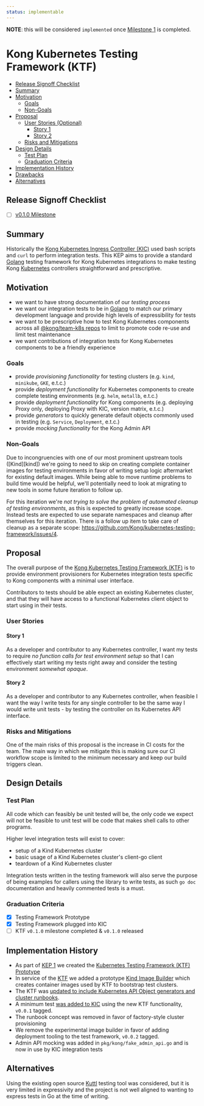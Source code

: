 ```yaml
---
status: implementable
---
```


**NOTE**: this will be considered `implemented` once [Milestone 1][m1] is completed.

[m1]:https://github.com/Kong/kubernetes-testing-framework/milestone/1

# Kong Kubernetes Testing Framework (KTF)

<!-- toc -->
- [Release Signoff Checklist](#release-signoff-checklist)
- [Summary](#summary)
- [Motivation](#motivation)
  - [Goals](#goals)
  - [Non-Goals](#non-goals)
- [Proposal](#proposal)
  - [User Stories (Optional)](#user-stories-optional)
    - [Story 1](#story-1)
    - [Story 2](#story-2)
  - [Risks and Mitigations](#risks-and-mitigations)
- [Design Details](#design-details)
  - [Test Plan](#test-plan)
  - [Graduation Criteria](#graduation-criteria)
- [Implementation History](#implementation-history)
- [Drawbacks](#drawbacks)
- [Alternatives](#alternatives)
<!-- /toc -->

## Release Signoff Checklist

- [ ] [v0.1.0 Milestone][ms1]

[ms1]:https://github.com/Kong/kubernetes-testing-framework/milestone/1

## Summary

Historically the [Kong Kubernetes Ingress Controller (KIC)][kic] used bash scripts and `curl` to perform integration tests. This KEP aims to provide a standard [Golang][go] testing framework for Kong Kubernetes integrations to make testing Kong [Kubernetes][k8s] controllers straightforward and prescriptive.

[kic]:https://github.com/kong/kubernetes-ingress-controller
[go]:https://golang.org
[k8s]:https://github.com/kubernetes/kubernetes

## Motivation

- we want to have strong documentation of our _testing process_
- we want our integration tests to be in [Golang][go] to match our primary development language and provide high levels of expressibility for tests
- we want to be prescriptive how to test Kong Kubernetes components across all [@kong/team-k8s repos][team-repos] to limit to promote code re-use and limit test maintenance
- we want contributions of integration tests for Kong Kubernetes components to be a friendly experience

[go]:https://golang.org
[team-repos]:https://github.com/orgs/Kong/teams/team-k8s/repositories

### Goals

- provide _provisioning functionality_ for testing clusters (e.g. `kind`, `minikube`, `GKE`, e.t.c.)
- provide _deployment functionality_ for Kubernetes components to create complete testing environments (e.g. `helm`, `metallb`, e.t.c.)
- provide _deployment functionality_ for Kong components (e.g. deploying Proxy only, deploying Proxy with KIC, version matrix, e.t.c.)
- provide _generators_ to quickly generate default objects commonly used in testing (e.g. `Service`, `Deployment`, e.t.c.)
- provide _mocking functionality_ for the Kong Admin API

### Non-Goals

Due to incongruencies with one of our most prominent upstream tools ([Kind][kind]) we're going to need to skip on creating complete container images for testing environments in favor of writing setup logic aftermarket for existing default images. While being able to move runtime problems to build time would be helpful, we'll potentially need to look at migrating to new tools in some future iteration to follow up.

For this iteration we're _not trying to solve the problem of automated cleanup of testing environments_, as this is expected to greatly increase scope. Instead tests are expected to use separate namespaces and cleanup after themselves for this iteration. There is a follow up item to take care of cleanup as a separate scope: https://github.com/Kong/kubernetes-testing-framework/issues/4.

## Proposal

The overall purpose of the [Kong Kubernetes Testing Framework (KTF)][ktf] is to provide environment provisioners for Kubernetes integration tests specific to Kong components with a minimal user interface.

Contributors to tests should be able expect an existing Kubernetes cluster, and that they will have access to a functional Kubernetes client object to start using in their tests.

[ktf]:https://github.com/kong/kubernetes-testing-framework

### User Stories

#### Story 1

As a developer and contributor to any Kubernetes controller, I want my tests to require _no function calls for test environment setup_ so that I can effectively start writing my tests right away and consider the testing environment _somewhat opaque_.

#### Story 2

As a developer and contributor to any Kubernetes controller, when feasible I want the way I write tests for any single controller to be the same way I would write unit tests - by testing the controller on its Kubernetes API interface.

### Risks and Mitigations

One of the main risks of this proposal is the increase in CI costs for the team. The main way in which we mitigate this is making sure our CI workflow scope is limited to the minimum necessary and keep our build triggers clean.

## Design Details

### Test Plan

All code which can feasibly be unit tested will be, the only code we expect will not be feasible to unit test will be code that makes shell calls to other programs.

Higher level integration tests will exist to cover:

- setup of a Kind Kubernetes cluster
- basic usage of a Kind Kubernetes cluster's client-go client
- teardown of a Kind Kubernetes cluster

Integration tests written in the testing framework will also serve the purpose of being examples for callers using the library to write tests, as such `go doc` documentation and heavily commented tests is a must.

### Graduation Criteria

- [X] Testing Framework Prototype
- [X] Testing Framework plugged into KIC
- [ ] KTF `v0.1.0` milestone completed & `v0.1.0` released

## Implementation History

- As part of [KEP 1][kep1] we created the [Kubernetes Testing Framework (KTF) Prototype][ktf]
- In service of the [KTF][ktf] we added a prototype [Kind Image Builder][kind-images] which creates container images used by KTF to bootstrap test clusters.
- The KTF was [updated to include Kubernetes API Object generators and cluster runbooks][ktf-pr3].
- A minimum test [was added to KIC][kic-pr1102] using the new KTF functionality, `v0.0.1` tagged.
- The runbook concept was removed in favor of factory-style cluster provisioning
- We remove the experimental image builder in favor of adding deployment tooling to the test framework, `v0.0.2` tagged.
- Admin API mocking was added in `pkg/kong/fake_admin_api.go` and is now in use by KIC integration tests

[kep1]:/keps/0001-single-kic-multi-gateway.md
[ktf]:https://github.com/kong/kubernetes-testing-framework
[kind-images]:https://github.com/kong/kind-images
[ktf-pr3]:https://github.com/Kong/kubernetes-testing-framework/pull/3
[kic-pr1102]:https://github.com/Kong/kubernetes-ingress-controller/pull/1102

## Alternatives

Using the existing open source [Kuttl][kuttl] testing tool was considered, but it is very limited in expressivity and the project is not well aligned to wanting to express tests in Go at the time of writing.

[kuttl]:https://github.com/kudobuilder/kuttl
